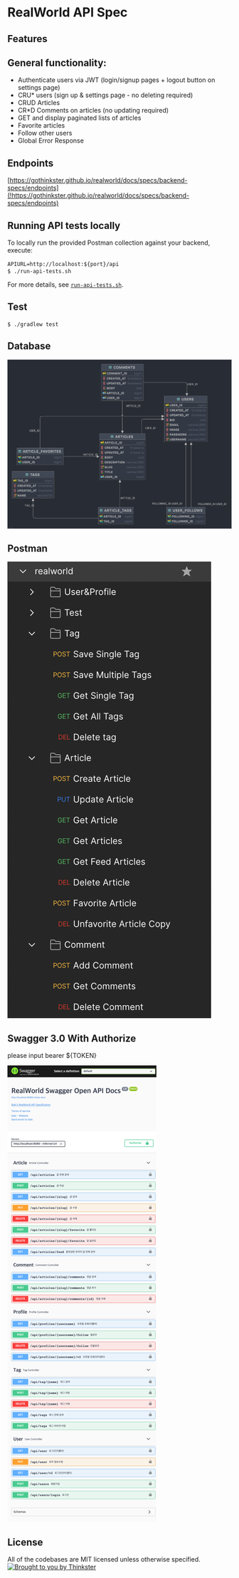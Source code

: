 # RealWorld API Spec
## Features
## General functionality:

* Authenticate users via JWT (login/signup pages + logout button on settings page)
* CRU* users (sign up & settings page - no deleting required)
* CRUD Articles
* CR*D Comments on articles (no updating required)
* GET and display paginated lists of articles
* Favorite articles
* Follow other users
* Global Error Response

## Endpoints
[https://gothinkster.github.io/realworld/docs/specs/backend-specs/endpoints](!https://gothinkster.github.io/realworld/docs/specs/backend-specs/endpoints)

## Running API tests locally

To locally run the provided Postman collection against your backend, execute:

```
APIURL=http://localhost:${port}/api 
$ ./run-api-tests.sh
```

For more details, see [`run-api-tests.sh`](../main/java/com/boki/realworld/run-api-tests.sh).

## Test
```
$ ./gradlew test
```

## Database
![diagram](src/docs/diagram.png?raw=true)

## Postman
![postman](src/docs/postman.png?raw=true)

## Swagger 3.0 With Authorize
please input bearer ${TOKEN}

![swagger](src/docs/swagger.png?raw=true)

## License
All of the codebases are MIT licensed unless otherwise specified.
[![Brought to you by Thinkster](https://gothinkster.github.io/realworld/assets/images/end-eb4086a6a065b1b9290505f1c85a0e1c.png)](https://thinkster.io)